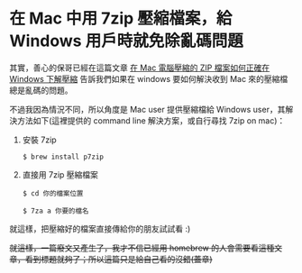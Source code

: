 在 Mac 中用 7zip 壓縮檔案，給 Windows 用戶時就免除亂碼問題
======

其實，善心的保哥已經在這篇文章 [在 Mac 電腦壓縮的 ZIP 檔案如何正確在 Windows 下解壓縮](http://blog.miniasp.com/post/2012/05/12/How-to-correct-unzip-Mac-format-ZIP-file-with-chinese-filename-in-Windows.aspx) 告訴我們如果在 windows 要如何解決收到 Mac 來的壓縮檔總是亂碼的問題。

不過我因為情況不同，所以角度是 Mac user 提供壓縮檔給 Windows user，其解決方法如下(這裡提供的 command line 解決方案，或自行尋找 7zip on mac)：

1. 安裝 7zip

	`$ brew install p7zip`

2. 直接用 7zip 壓縮檔案

	`$ cd 你的檔案位置`

	`$ 7za a 你要的檔名`
		
就這樣，把壓縮好的檔案直接傳給你的朋友試試看 :)

<del>就這樣，一篇廢文又產生了，我才不信已經用 homebrew 的人會需要看這種文章，看到標題就夠了；所以這篇只是給自己看的沒錯(蓋章)</del>